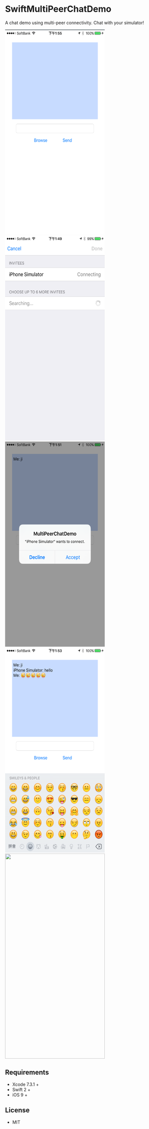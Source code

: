 # SwiftMultiPeerChatDemo
A chat demo using multi-peer connectivity.  Chat with your simulator!

<p>
  <img src="https://github.com/shuuchen/SwiftMultiPeerChatDemo/blob/master/home.png" height="667" width="325"  />
  <img src="https://github.com/shuuchen/SwiftMultiPeerChatDemo/blob/master/conn.png" height="667" width="325"  />
  <img src="https://github.com/shuuchen/SwiftMultiPeerChatDemo/blob/master/auth.png" height="667" width="325"  />
  <img src="https://github.com/shuuchen/SwiftMultiPeerChatDemo/blob/master/chatd.png" height="667" width="325"  />
  <img src="https://github.com/shuuchen/SwiftMultiPeerChatDemo/blob/master/chatp.png" height="667" width="325"  />
</p>

## Requirements
* Xcode 7.3.1 +
* Swift 2 +
* iOS 9 +

## License
* MIT
